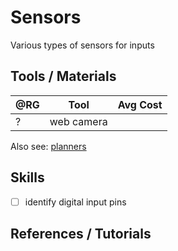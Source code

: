 
# Sensors

Various types of sensors for inputs

## Tools / Materials

|@RG|Tool                       |Avg Cost |
|---|---------------------------|--------:|
| ? |web camera | |

Also see: [planners](planners.md)

## Skills

- [ ] identify digital input pins

## References / Tutorials


